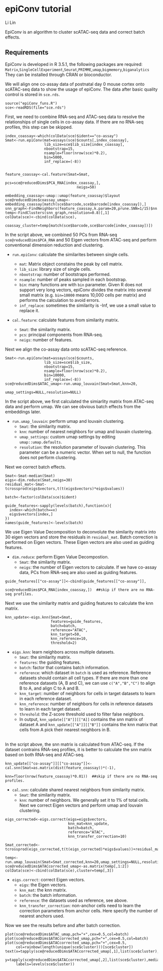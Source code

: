 # epiConv tutorial
Li Lin<br>

EpiConv is an algorithm to cluster scATAC-seq data and correct batch effects.

## Requirements
EpiConv is developed in R 3.5.1, the following packages are required:
`Matrix`,`SingleCellExperiment`,`Seurat`,`PRIMME`,`umap`,`bigmemory`,`biganalytics`<br>
They can be installed through CRAN or bioconductor.

We will align one co-assay data of postnatal day 0 mouse cortex onto scATAC-seq data to show the usage of epiConv. The data after basic quality control is stored in `sce.rds`.
```
source("epiConv_funs.R")
sce<-readRDS(file="sce.rds")
```
First, we need to combine RNA-seq and ATAC-seq data to resolve the relationships of single cells in co-assay data. If there are no RNA-seq profiles, this step can be skipped.
```
index_coassay<-which(colData(sce)$ident=="co-assay")
Smat<-run.epiConv(mat=assays(sce)$counts[,index_coassay],
                  lib_size=sce$lib_size[index_coassay],
                  nbootstrap=15,
                  nsample=floor(nrow(sce)*0.2),
                  bin=5000,
                  inf_replace=(-8))


feature_coassay<-cal.feature(Smat=Smat,
                                 pcs=sce@reducedDims$PCA_RNA[index_coassay,],
                                 neigs=50)

embedding_coassay<-umap::umap(feature_coassay)$layout
sce@reducedDims$coassay_umap<-embedding_coassay[match(sce$barcode,sce$barcode[index_coassay]),]
snn_graph<-FindNeighbors(feature_coassay,k.param=20,prune.SNN=1/15)$nn
temp<-FindClusters(snn_graph,resolution=0.8)[,1]
colData(sce)<-cbind(colData(sce),
                    coassay_cluster=temp[match(sce$barcode,sce$barcode[index_coassay])])
```
In the script above, we combined 50 PCs from RNA-seq `sce@reducedDims$PCA_RNA` and 50 Eigen vectors from ATAC-seq and perform conventional dimension reduction and clustering.
+ `run.epiConv`: calculate the similarites between single cells.
  - `mat`: Matrix object constains the peak by cell matrix.
  - `lib_size`: library size of single cells.
  - `nbootstrap`: number of bootstraps performed.
  - `nsample`: number of peaks sampled in each bootstrap.
  - `bin`: many functions are with `bin` parameter. Given R does not support very long vectors, epiConv divides the matrix into several small matrix (e.g. `bin=10000` means 10,000 cells per matrix) and performs the calculation to avoid errors.
  - `inf_replace`: sometimes the similarity is -Inf, we use a small value to replace it.
  
+ `cal.feature`: calculate features from similarity matrix.
  - `Smat`: the similarity matrix.
  - `pcs`: principal components from RNA-seq.
  - `neigs`: number of features.

Next we align the co-assay data onto scATAC-seq reference.
```
Smat<-run.epiConv(mat=assays(sce)$counts,
                  lib_size=sce$lib_size,
                  nbootstrap=15,
                  nsample=floor(nrow(sce)*0.2),
                  bin=10000,
                  inf_replace=(-8))
sce@reducedDims$ATAC_umap<-run.umap_louvain(Smat=Smat,knn=20,
                                            umap_settings=NULL,resolution=NULL)
```
In the script above, we first calculated the simiarlity matrix from ATAC-seq data and perform umap. We can see obvious batch effects from the embeddings later. 
+ `run.umap_louvain`: perform umap and louvain clustering.
  - `Smat`: the similarity matrix.
  - `knn`: number of nearest neighbors for umap and louvain clustering.
  - `umap_settings`: custom umap settings by editing `umap::umap.defaults`.
  - `resolution`: the resolution parameter of louvain clustering. This parameter can be a numeric vector. When set to null, the function does not perform clustering.
  
Next we correct batch effects.
```
Smat<-Smat-median(Smat)
eigs<-dim.reduce(Smat,neigs=30)
residual_mat<-Smat-tcrossprod(eigs$vectors,t(t(eigs$vectors)*eigs$values))

batch<-factor(colData(sce)$ident)

guide_features<-sapply(levels(batch),function(x){
  index<-which(batch==x)
  eigs$vectors[index,]
})
names(guide_features)<-levels(batch)
```
We use Eigen Value Decomposition to deconvolute the similarity matrix into 30 eigen vectors and store the residuals in `residual_mat`. Batch correction is performed on Eigen vectors. These Eigen vectors are also used as guiding features.
+ `dim.reduce`: perform Eigen Value Decompostion.
  - `Smat`: the similarity matrix.
  - `neigs`: the number of Eigen vectors to calculate.
If we have co-assay data, PCs from RNA-seq are also used as guiding features.
```
guide_features[["co-assay"]]<-cbind(guide_features[["co-assay"]],
                                    sce@reducedDims$PCA_RNA[index_coassay,])  ##skip if there are no RNA-seq profiles.
```
Next we use the similarity matrix and guiding features to calculate the knn matrix.
```
knn_update<-eigs.knn(Smat=Smat,
                     features=guide_features,
                     batch=batch,
                     reference="ATAC",
                     knn_target=50,
                     knn_reference=10,
                     threshold=2)
```
+ `eigs.knn`: learn neighbors across multiple datasets.
  - `Smat`: the similarity matrix.
  - `features`: the guiding features.
  - `batch`: factor that contains batch information.
  - `reference`: which dataset in `batch` is used as reference. Reference datasets should contain all cell types. If there are more than one reference datasets (A, B and C), we can use `c("A","B","C")` to align B to A, and align C to A and B.
  - `knn_target`: number of neighbors for cells in target datasets to learn in each reference dataset.
  - `knn_reference`: number of neighbors for cells in reference datasets to learn in each target dataset.
  - `threshold`: the Z-score threshold used to filter false neighbors.
  - In output, `knn_update[["A"]][["A]]` contains the snn matrix of dataset A and `knn_update[["A"]][["B"]]` contains the knn matrix that cells from A pick their nearest neighbors in B.<br><br>

In the script above, the snn matrix is calculated from ATAC-seq. If the dataset contrains RNA-seq profiles, it is better to calculate the snn matrix based on both RNA-seq and ATAC-seq.
```
knn_update[["co-assay"]][["co-assay"]]<-cal.snn(Smat=as.matrix(dist(feature_coassay))*(-1),
                                                knn=floor(nrow(feature_coassay)*0.01))  ##skip if there are no RNA-seq profiles.
```
+ `cal.snn`: calculate shared nearest neighbors from similarity matrix.
  - `Smat`: the similarity matrix.
  - `knn`: number of neighbors. We generally set it to 1% of total cells.
Next we correct Eigen vectors and perform umap and louvain clustering.
```
eigs_corrected<-eigs.correct(eigs=eigs$vectors,
                             knn_mat=knn_update,
                             batch=batch,
                             reference="ATAC",
                             knn_transfer_correction=10)

Smat_corrected<-tcrossprod(eigs_corrected,t(t(eigs_corrected)*eigs$values))+residual_mat

temp<-run.umap_louvain(Smat=Smat_corrected,knn=20,umap_settings=NULL,resolution=0.8)
sce@reducedDims$ATACcorrected_umap<-as.matrix(temp[,1:2])
colData(sce)<-cbind(colData(sce),cluster=temp[,3])
```
+ `eigs.correct`: correct Eigen vectors.
  - `eigs`: the Eigen vectors.
  - `knn_mat`: the knn matrix.
  - `batch`: the batch information.
  - `reference`: the datasets used as reference, see above.
  - `knn_transfer_correction`: non-anchor cells need to learn the correction parameters from anchor cells. Here specify the number of nearest anchors used.

Now we see the results before and after batch correction.
```
plot(sce@reducedDims$ATAC_umap,pch="+",cex=0.5,col=batch)
plot(sce@reducedDims$ATACcorrected_umap,pch="+",cex=0.5,col=batch)
plot(sce@reducedDims$ATACcorrected_umap,pch="+",cex=0.5,
     col=rainbow(length(unique(sce$cluster)))[sce$cluster])
text(x=tapply(sce@reducedDims$ATACcorrected_umap[,1],list(sce$cluster),median),
     y=tapply(sce@reducedDims$ATACcorrected_umap[,2],list(sce$cluster),median),
     labels=levels(sce$cluster))
```

